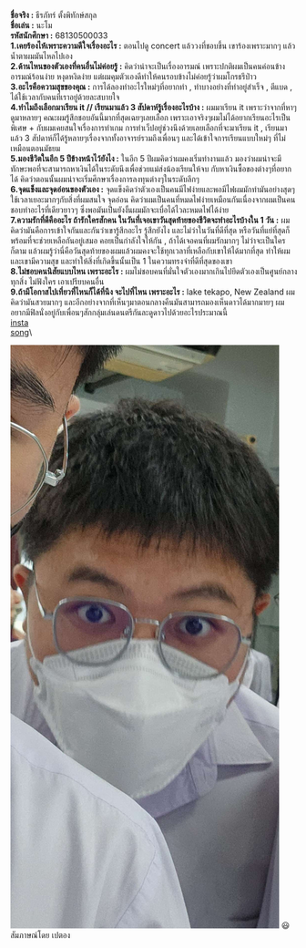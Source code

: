 **ชื่อจริง :** ธีรภัทร์ ตั้งพิทักษ์สกุล\
**ชื่อเล่น :** นะโม\
**รหัสนักศึกษา :** 68130500033\
**1.เคยร้องไห้เพราะความดีใจเรื่องอะไร :** ตอนไปดู concert แล้ววงที่ชอบขึ้น เขาร้องเพราะมากๆ แล้วน้ำตาผมมันไหลไปเอง\
**2.ด้านไหนของตัวเองที่คนอื่นไม่ค่อยรู้ :** คิดว่าน่าจะเป็นเรื่องอารมณ์ เพราะปกติผมเป็นคนค่อนข้างอารมณ์ร้อนง่าย หงุดหงิดง่าย แต่ผมคุมตัวเองดีทำให้คนรอบข้างไม่ค่อยรู้ว่าผมโกรธรึป่าว\
**3.อะไรคือความสุขของคุณ :** การได้ลองทำอะไรใหม่ๆที่อยากทำ , ทำบางอย่างที่ทำอยู่สำเร็จ , ตีแบด , ได้ใช้เวลากับคนที่เราอยู่ด้วยละสบายใจ\
**4.ทำไมถึงเลือกมาเรียน it // เรียนมาแล้ว 3 สัปดาห์รู้เรื่องอะไรบ้าง :** ผมมาเรียน it เพราะว่าจากที่หาๆดูมาหลายๆ คณะผมรู้สึกชอบอันนี้มากที่สุดเฉยๆเลยเลือก เพราะเอาจริงๆผมไม่ได้อยากเรียนอะไรเป็นพิเศษ + กับผมเคยสนใจเรื่องการทำเกม การทำเว็ปอยู่ช่วงนึงด้วยเลยเลือกที่จะมาเรียน it , เรียนมาแล้ว 3 สัปดาห์ก็ได้รู้หลายๆเรื่องจากทั้งอาจารย์รวมถึงเพื่อนๆ และได้เข้าใจการเรียนแบบใหม่ๆ ที่ไม่เหมือนตอนมัธยม\
**5.มองชีวิตในอีก 5 ปีข้างหน้าไว้ยังไง :** ในอีก 5 ปีผมคิดว่าผมคงเริ่มทำงานแล้ว มองว่าผมน่าจะมีทักษะพอที่จะสามารถหาเงินได้ในระดับนึงเพื่อช่วยแม่ส่งน้องเรียนให้จบ กับหาเงินซื้อของต่างๆที่อยากได้ คิดว่าตอนนั้นผมน่าจะเริ่มศึกษาเรื่องการลงทุนต่างๆในระดับลึกๆ\
**6.จุดแข็งและจุดอ่อนของตัวเอง :** จุดแข็งคิดว่าตัวเองเป็นคนมีไฟง่ายและพอมีไฟผมมักทำมันอย่างสุดๆ ใช้เวลาเยอะมากๆกับสิ่งที่ผมสนใจ จุดอ่อน คิดว่าผมเป็นคนที่หมดไฟง่ายเหมือนกันเนื่องจากผมเป็นคนชอบทำอะไรที่เดียวยาวๆ ซึ่งพอมันเป็นยังงั้นผมมักจะเบื่อได้ไวละหมดไฟได้ง่าย\
**7.ความรักที่ดีคืออะไร ถ้ารักใครสักคน ในวันที่เจอเขาวันสุดท้ายของชีวิตจะทำอะไรบ้างใน 1 วัน :** ผมคิดว่ามันคือการเข้าใจกันและกันว่าเขารู้สึกอะไร รู้สึกยังไง และไม่ว่าในวันที่ดีที่สุด หรือวันที่แย่ที่สุดก็พร้อมที่จะช่วยเหลือกันอยู่เสมอ คอยเป็นกำลังใจให้กัน , ถ้าได้เจอคนที่ผมรักมากๆ ไม่ว่าจะเป็นใครก็ตาม แล้วผมรู้ว่านี่คือวันสุดท้ายของผมแล้วผมคงจะใช้ทุกเวลาที่เหลือกับเขาให้ได้มากที่สุด ทำให้ผมและเขามีความสุข และทำให้สิ่งที่เกิดขึ้นนั้นเป็น 1 ในความทรงจำที่ดีที่สุดของเขา\
**8.ไม่ชอบคนนิสัยแบบไหน เพราะอะไร :** ผมไม่ชอบคนที่มั่นใจตัวเองมากเกินไปยึดตัวเองเป็นศูนย์กลางทุกสิ่ง ไม่ฟังใคร เอาเปรียบคนอื่น\
**9.ถ้ามีโอกาสไปเที่ยวที่ไหนก็ได้ที่นึง จะไปที่ไหน เพราะอะไร :** lake tekapo, New Zealand ผมคิดว่ามันสวยมากๆ และอีกอย่างจากที่เห็นๆมาตอนกลางคืนมันสามารถมองเห็นดาวได้มากมายๆ ผมอยากมีฟิลนั่งอยู่กับเพื่อนๆสักกลุ่มเล่นดนตรีกันละดูดาวไปด้วยอะไรประมาณนี้\
[insta](https://www.instagram.com/a.b.c.d.e.f.gnm)\
[song](https://youtu.be/zd1saghcb2o?si=_X_zn4LmqlrBX4Kt)\

<img  alt="image" src="./images/namo.jpg"/>
😃
สัมภาษณ์โดย เปตอง
